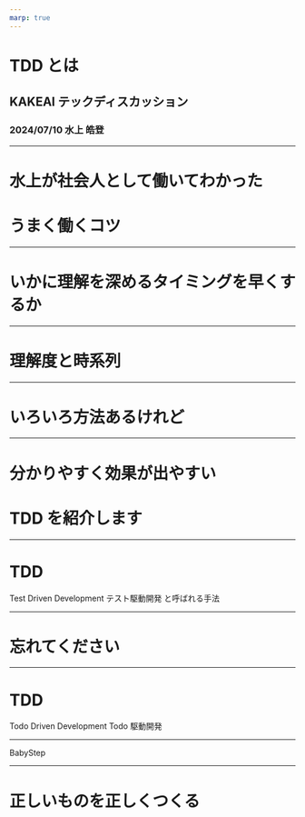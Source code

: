 ```yaml
---
marp: true
---
```


# TDD とは

## KAKEAI テックディスカッション

### 2024/07/10 水上 皓登

---

# 水上が社会人として働いてわかった

# うまく働くコツ

---

# いかに理解を深めるタイミングを早くするか

<!-- ああ -->

<!-- ああああ -->

---

# 理解度と時系列

---

# いろいろ方法あるけれど

---

# 分かりやすく効果が出やすい

# TDD を紹介します

---

# TDD

Test Driven Development
テスト駆動開発 と呼ばれる手法

---

# 忘れてください

---

# TDD

Todo Driven Development
Todo 駆動開発

---

BabyStep

---

# 正しいものを正しくつくる
